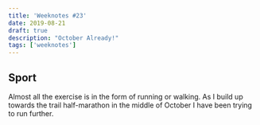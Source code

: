 ```yaml
---
title: 'Weeknotes #23'
date: 2019-08-21
draft: true
description: "October Already!"
tags: ['weeknotes']
---
```

## Sport
Almost all the exercise is in the form of running or walking. As I build up towards the trail half-marathon in the middle of October I have been trying to run further.

